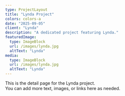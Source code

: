 ```yaml
---
type: ProjectLayout
title: "Lynda Project"
colors: colors-a
date: "2025-09-05"
client: "Lynda"
description: "A dedicated project featuring Lynda."
featuredImage:
  type: ImageBlock
  url: /images/lynda.jpg
  altText: "Lynda"
media:
  type: ImageBlock
  url: /images/lynda.jpg
  altText: "Lynda"
---
```


This is the detail page for the Lynda project.  
You can add more text, images, or links here as needed.
